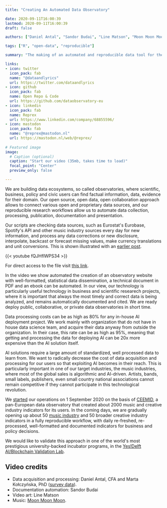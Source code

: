 ```yaml
---
title: "Creating An Automated Data Observatory"

date: 2020-09-11T16:00:39
lastmod: 2020-09-11T16:00:39
draft: false

authors: ["Daniel Antal", "Sandor Budai", "Line Matson", "Moon Moon Moon"]

tags: ["R", "open-data", "reproducible"]

summary: "The making of an automated and reproducible data tool for the music industry. A short video and a brief explanation."

links:
- icon: twitter
  icon_pack: fab
  name: "@dataandlyrics"
  url: https://twitter.com/dataandlyrics
- icon: github
  icon_pack: fab
  name: Open Repo & Code
  url: https://github.com/dataobservatory-eu
- icon: linkedin
  icon_pack: fab
  name: Reprex
  url: https://www.linkedin.com/company/68855596/
- icon: mastodon
  icon_pack: fab
  name: "@reprex@mastodon.nl"
  url: https://mastodon.nl/web/@reprex/
  
# Featured image
image:
  # Caption (optional)
  caption: "Start our video (35mb, takes time to load)"
  focal_point: "Center"
  preview_only: false

---
```


We are building data ecosystems, so called observatories, where scientific, business, policy and civic users can find factual information, data, evidence for their domain.  Our open source, open data, open collaboration approach allows to connect various open and proprietary data sources, and our reproducible research workflows allow us to automate data collection, processing, publication, documentation and presentation.

Our scripts are checking data sources, such as Eurostat's Eurobase, Spotify's API and other music industry sources every day for new information, and process any data corrections or new disclosure, interpolate, backcast or forecast missing values, make currency translations and unit conversions. This is shown illustrated with an [earlier post](https://dataobservatory.eu/post/2020-07-25-reproducible_ingestion/).

{{< youtube fQJHflWPS34 >}}

For direct access to the file visit [this link](https://dataobservatory.eu/video/making-of-dmo.mp4).

In the video we show automated the creation of an observatory website with well-formatted, statistical data dissemination, a technical document in PDF and an ebook can be automated.  In our view, our technology is particularly useful technology in business and scientific researech projects, where it is important that always the most timely and correct data is being analyzed, and remains automatically documented and cited. We are ready deploy public, collaborative, or private data observatories in short time.

Data processing costs can be as high as 80% for any in-house AI deployment project. We work mainly with organization that do not have in house data science team, and acquire their data anyway from outside the organization. In their case, this rate can be as high as 95%, meaning that getting and processing the data for deploying AI can be 20x more expensive than the AI solution itself. 

AI solutions require a large amount of standardized, well processed data to learn from.  We want to radically decrease the cost of data acquisition and processing for our users so that exploiting AI becomes in their reach. This is particularly important in one of our target industries, the music industries, where most of the global sales is algorithmic and AI-driven. Artists, bands, small labels, publishers, even small country national associations cannot remain competitive if they cannot participate in this technological revolution.

We [started](https://dataobservatory.eu/post/2020-08-24-start-up/) our operations on 1 September 2020 on the basis of [CEEMID](http://documentation.ceemid.eu/), a pan-European data observatory that created about 2000 music and creative industry indicators for its users. In the coming days, we are gradually opening up about 50 [music industry](https://music.dataobservatory.eu/) and 50 broader creative industry indicators in a fully reproducible workflow, with daily re-freshed, re-processed, well-formatted and documented indicators for business and policy decisions.

We would like to validate this approach in one of the world's most prestigious university-backed incubator programs, in the [Yes!Delft AI/Blockchain Validation Lab](https://www.yesdelft.com/yes-programs/ai-blockchain-validation-lab/). 

## Video credits

- Data acquisition and processing: Daniel Antal, CFA and Marta Kołczyńska, PhD ([survey data](https://music.dataobservatory.eu/economy.html#demand)). 
- Documentation automation: Sandor Budai
- Video art: Line Matson
- Music: [Moon Moon Moon](https://www.youtube.com/moonmoonmoon).




